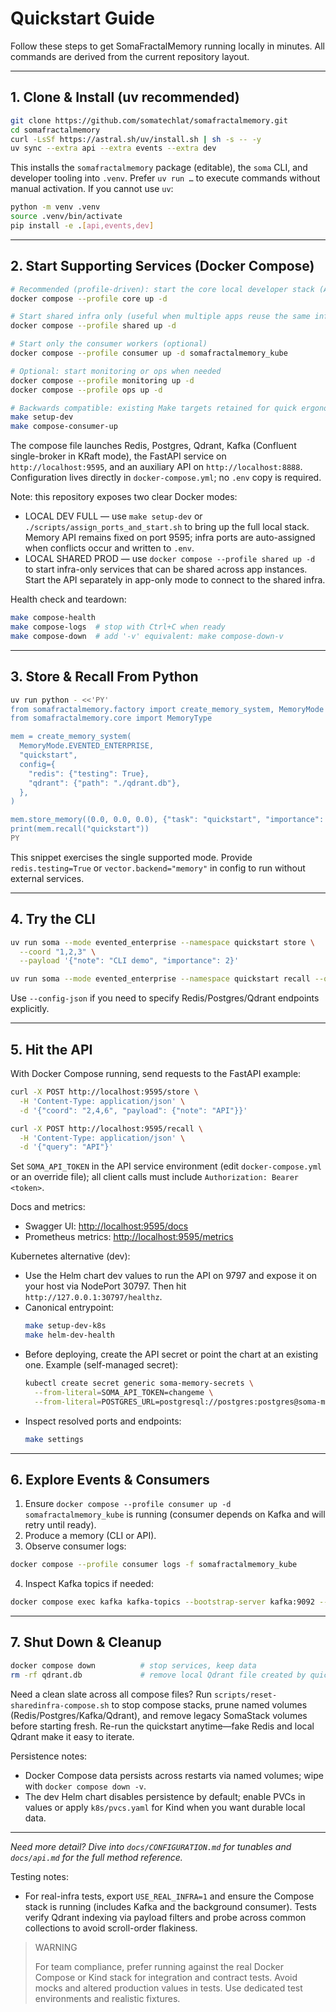 # Quickstart Guide

Follow these steps to get SomaFractalMemory running locally in minutes. All commands are derived from the current repository layout.

---

## 1. Clone & Install (uv recommended)
```bash
git clone https://github.com/somatechlat/somafractalmemory.git
cd somafractalmemory
curl -LsSf https://astral.sh/uv/install.sh | sh -s -- -y
uv sync --extra api --extra events --extra dev
```
This installs the `somafractalmemory` package (editable), the `soma` CLI, and developer tooling into `.venv`. Prefer `uv run …` to execute commands without manual activation. If you cannot use `uv`:
```bash
python -m venv .venv
source .venv/bin/activate
pip install -e .[api,events,dev]
```

---

## 2. Start Supporting Services (Docker Compose)
```bash
# Recommended (profile-driven): start the core local developer stack (API, consumer, Kafka, Postgres, Redis, Qdrant)
docker compose --profile core up -d

# Start shared infra only (useful when multiple apps reuse the same infra)
docker compose --profile shared up -d

# Start only the consumer workers (optional)
docker compose --profile consumer up -d somafractalmemory_kube

# Optional: start monitoring or ops when needed
docker compose --profile monitoring up -d
docker compose --profile ops up -d

# Backwards compatible: existing Make targets retained for quick ergonomics
make setup-dev
make compose-consumer-up
```
The compose file launches Redis, Postgres, Qdrant, Kafka (Confluent single-broker in KRaft mode), the FastAPI service on `http://localhost:9595`, and an auxiliary API on `http://localhost:8888`. Configuration lives directly in `docker-compose.yml`; no `.env` copy is required.

Note: this repository exposes two clear Docker modes:
- LOCAL DEV FULL — use `make setup-dev` or `./scripts/assign_ports_and_start.sh` to bring up the full local stack. Memory API remains fixed on port 9595; infra ports are auto-assigned when conflicts occur and written to `.env`.
- LOCAL SHARED PROD — use `docker compose --profile shared up -d` to start infra-only services that can be shared across app instances. Start the API separately in app-only mode to connect to the shared infra.

Health check and teardown:
```bash
make compose-health
make compose-logs  # stop with Ctrl+C when ready
make compose-down  # add '-v' equivalent: make compose-down-v
```

---

## 3. Store & Recall From Python
```bash
uv run python - <<'PY'
from somafractalmemory.factory import create_memory_system, MemoryMode
from somafractalmemory.core import MemoryType

mem = create_memory_system(
  MemoryMode.EVENTED_ENTERPRISE,
  "quickstart",
  config={
    "redis": {"testing": True},
    "qdrant": {"path": "./qdrant.db"},
  },
)

mem.store_memory((0.0, 0.0, 0.0), {"task": "quickstart", "importance": 4}, MemoryType.EPISODIC)
print(mem.recall("quickstart"))
PY
```
This snippet exercises the single supported mode. Provide `redis.testing=True` or `vector.backend="memory"` in config to run without external services.

---

## 4. Try the CLI
```bash
uv run soma --mode evented_enterprise --namespace quickstart store \
  --coord "1,2,3" \
  --payload '{"note": "CLI demo", "importance": 2}'

uv run soma --mode evented_enterprise --namespace quickstart recall --query "CLI"
```
Use `--config-json` if you need to specify Redis/Postgres/Qdrant endpoints explicitly.

---

## 5. Hit the API
With Docker Compose running, send requests to the FastAPI example:
```bash
curl -X POST http://localhost:9595/store \
  -H 'Content-Type: application/json' \
  -d '{"coord": "2,4,6", "payload": {"note": "API"}}'

curl -X POST http://localhost:9595/recall \
  -H 'Content-Type: application/json' \
  -d '{"query": "API"}'
```
Set `SOMA_API_TOKEN` in the API service environment (edit `docker-compose.yml` or an override file); all client calls must include `Authorization: Bearer <token>`.

Docs and metrics:
- Swagger UI: <http://localhost:9595/docs>
- Prometheus metrics: <http://localhost:9595/metrics>

Kubernetes alternative (dev):
- Use the Helm chart dev values to run the API on 9797 and expose it on your host via NodePort 30797. Then hit `http://127.0.0.1:30797/healthz`.
 - Canonical entrypoint:
   ```bash
   make setup-dev-k8s
   make helm-dev-health
   ```
 - Before deploying, create the API secret or point the chart at an existing one. Example (self-managed secret):
    ```bash
    kubectl create secret generic soma-memory-secrets \
      --from-literal=SOMA_API_TOKEN=changeme \
      --from-literal=POSTGRES_URL=postgresql://postgres:postgres@soma-memory-somafractalmemory-postgres:5432/somamemory?sslmode=require
    ```
 - Inspect resolved ports and endpoints:
   ```bash
   make settings
   ```

---

## 6. Explore Events & Consumers
1. Ensure `docker compose --profile consumer up -d somafractalmemory_kube` is running (consumer depends on Kafka and will retry until ready).
2. Produce a memory (CLI or API).
3. Observe consumer logs:
  ```bash
  docker compose --profile consumer logs -f somafractalmemory_kube
  ```
4. Inspect Kafka topics if needed:
  ```bash
  docker compose exec kafka kafka-topics --bootstrap-server kafka:9092 --list
  ```

---

## 7. Shut Down & Cleanup
```bash
docker compose down          # stop services, keep data
rm -rf qdrant.db             # remove local Qdrant file created by quickstart
```
Need a clean slate across all compose files? Run `scripts/reset-sharedinfra-compose.sh` to stop compose stacks, prune named volumes (Redis/Postgres/Kafka/Qdrant), and remove legacy SomaStack volumes before starting fresh.
Re-run the quickstart anytime—fake Redis and local Qdrant make it easy to iterate.

Persistence notes:
- Docker Compose data persists across restarts via named volumes; wipe with `docker compose down -v`.
- The dev Helm chart disables persistence by default; enable PVCs in values or apply `k8s/pvcs.yaml` for Kind when you want durable local data.

---

*Need more detail? Dive into `docs/CONFIGURATION.md` for tunables and `docs/api.md` for the full method reference.*

Testing notes:
- For real-infra tests, export `USE_REAL_INFRA=1` and ensure the Compose stack is running (includes Kafka and the background consumer). Tests verify Qdrant indexing via payload filters and probe across common collections to avoid scroll-order flakiness.

> WARNING
>
> For team compliance, prefer running against the real Docker Compose or Kind stack for integration and contract tests. Avoid mocks and altered production values in tests. Use dedicated test environments and realistic fixtures.

